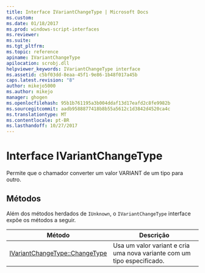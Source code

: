 ```yaml
---
title: Interface IVariantChangeType | Microsoft Docs
ms.custom: 
ms.date: 01/18/2017
ms.prod: windows-script-interfaces
ms.reviewer: 
ms.suite: 
ms.tgt_pltfrm: 
ms.topic: reference
apiname: IVariantChangeType
apilocation: scrobj.dll
helpviewer_keywords: IVariantChangeType interface
ms.assetid: c5bf03dd-8eaa-45f1-9e86-1b48f017a45b
caps.latest.revision: "8"
author: mikejo5000
ms.author: mikejo
manager: ghogen
ms.openlocfilehash: 95b1b761195a3b004ddaf13d17eafd2c8fe9982b
ms.sourcegitcommit: aadb9588877418b8b55a5612c1d3842d4520ca4c
ms.translationtype: MT
ms.contentlocale: pt-BR
ms.lasthandoff: 10/27/2017
---
```

# <a name="ivariantchangetype-interface"></a>Interface IVariantChangeType
Permite que o chamador converter um valor VARIANT de um tipo para outro.  
  
## <a name="methods"></a>Métodos  
 Além dos métodos herdados de `IUnknown`, o `IVariantChangeType` interface expõe os métodos a seguir.  
  
|Método|Descrição|  
|------------|-----------------|  
|[IVariantChangeType::ChangeType](../../winscript/reference/ivariantchangetype-changetype.md)|Usa um valor variant e cria uma nova variante com um tipo especificado.|